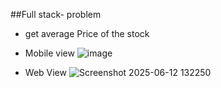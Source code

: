 ##Full stack- problem 

- get average Price of the stock

- Mobile view
![image](https://github.com/user-attachments/assets/ac8b1e75-892f-44ba-877f-2ab1df07f42c)


- Web View
![Screenshot 2025-06-12 132250](https://github.com/user-attachments/assets/f7a8470c-e3d8-451e-a2b1-8f4a31082623)
